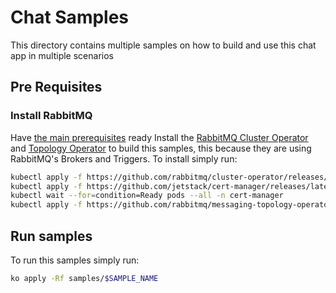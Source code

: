 # Chat Samples
This directory contains multiple samples on how to build and use this chat app in multiple scenarios

## Pre Requisites
### Install RabbitMQ
Have [the main prerequisites]() ready
Install the [RabbitMQ Cluster Operator]() and [Topology Operator]() to build this samples, this because they are using RabbitMQ's Brokers and Triggers.
To install simply run:
```bash
kubectl apply -f https://github.com/rabbitmq/cluster-operator/releases/latest/download/cluster-operator.yml
kubectl apply -f https://github.com/jetstack/cert-manager/releases/latest/download/cert-manager.yaml
kubectl wait --for=condition=Ready pods --all -n cert-manager
kubectl apply -f https://github.com/rabbitmq/messaging-topology-operator/releases/latest/download/messaging-topology-operator-with-certmanager.yaml
```

## Run samples
To run this samples simply run:
```bash
ko apply -Rf samples/$SAMPLE_NAME
```
